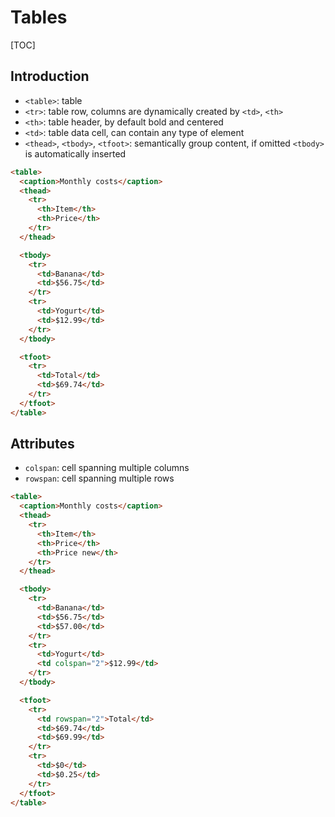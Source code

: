 # Tables

[TOC]



## Introduction

- `<table>`: table
- `<tr>`: table row, columns are dynamically created by `<td>`, `<th>`
- `<th>`: table header, by default bold and centered
- `<td>`: table data cell, can contain any type of element
- `<thead>`, `<tbody>`, `<tfoot>`: semantically group content, if omitted `<tbody>` is automatically inserted

```html
<table>
  <caption>Monthly costs</caption>
  <thead>
    <tr>
      <th>Item</th>
      <th>Price</th>
    </tr>
  </thead>

  <tbody>
    <tr>
      <td>Banana</td>
      <td>$56.75</td>
    </tr>
    <tr>
      <td>Yogurt</td>
      <td>$12.99</td>
    </tr>
  </tbody>

  <tfoot>
    <tr>
      <td>Total</td>
      <td>$69.74</td>
    </tr>
  </tfoot>
</table>
```



## Attributes

- `colspan`: cell spanning multiple columns
- `rowspan`: cell spanning multiple rows

```html
<table>
  <caption>Monthly costs</caption>
  <thead>
    <tr>
      <th>Item</th>
      <th>Price</th>
      <th>Price new</th>
    </tr>
  </thead>

  <tbody>
    <tr>
      <td>Banana</td>
      <td>$56.75</td>
      <td>$57.00</td>
    </tr>
    <tr>
      <td>Yogurt</td>
      <td colspan="2">$12.99</td>
    </tr>
  </tbody>

  <tfoot>
    <tr>
      <td rowspan="2">Total</td>
      <td>$69.74</td>
      <td>$69.99</td>
    </tr>
    <tr>
      <td>$0</td>
      <td>$0.25</td>
    </tr>
  </tfoot>
</table>
```